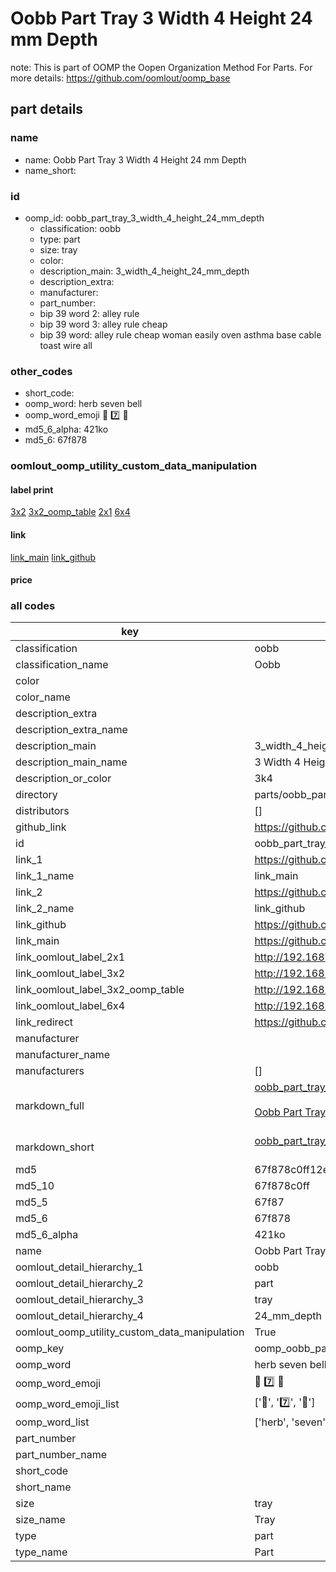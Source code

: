 # Oobb Part Tray 3 Width 4 Height 24 mm Depth  

note: This is part of OOMP the Oopen Organization Method For Parts. For more details: https://github.com/oomlout/oomp_base

##  part details
  







### name
* name: Oobb Part Tray 3 Width 4 Height 24 mm Depth
* name_short: 
### id
* oomp_id: oobb_part_tray_3_width_4_height_24_mm_depth
  * classification: oobb
  * type: part
  * size: tray
  * color: 
  * description_main: 3_width_4_height_24_mm_depth
  * description_extra: 
  * manufacturer: 
  * part_number: 
  * bip 39 word 2: alley rule
  * bip 39 word 3: alley rule cheap
  * bip 39 word: alley rule cheap woman easily oven asthma base cable toast wire all

### other_codes
* short_code: 
* oomp_word: herb seven bell
* oomp_word_emoji :herb: :seven: :bell:
* md5_6_alpha: 421ko
* md5_6: 67f878






### oomlout_oomp_utility_custom_data_manipulation
#### label print
[3x2](http://192.168.1.245:1112/?label=oomp%20421ko)
[3x2_oomp_table](http://192.168.1.108:1112/?label=oomp%20421ko)
[2x1](http://192.168.1.242:1112/?label=oomp%20421ko)
[6x4](http://192.168.1.55:1112/?label=oomp%20421ko)    

#### link

[link_main](https://github.com/oomlout/oomlout_oomp_version_1_messy/tree/main/parts/oobb_part_tray_3_width_4_height_24_mm_depth) [link_github](https://github.com/oomlout/oomlout_oomp_version_1_messy/tree/main/parts/oobb_part_tray_3_width_4_height_24_mm_depth)                             

#### price







### all codes 
| key | value |  
| --- | --- |  
| classification | oobb |  
| classification_name | Oobb |  
| color |  |  
| color_name |  |  
| description_extra |  |  
| description_extra_name |  |  
| description_main | 3_width_4_height_24_mm_depth |  
| description_main_name | 3 Width 4 Height 24 mm Depth |  
| description_or_color | 3k4 |  
| directory | parts/oobb_part_tray_3_width_4_height_24_mm_depth |  
| distributors | [] |  
| github_link | https://github.com/oomlout/oomlout_oomp_part_src/tree/main/parts/oobb_part_tray_3_width_4_height_24_mm_depth |  
| id | oobb_part_tray_3_width_4_height_24_mm_depth |  
| link_1 | https://github.com/oomlout/oomlout_oomp_version_1_messy/tree/main/parts/oobb_part_tray_3_width_4_height_24_mm_depth |  
| link_1_name | link_main |  
| link_2 | https://github.com/oomlout/oomlout_oomp_version_1_messy/tree/main/parts/oobb_part_tray_3_width_4_height_24_mm_depth |  
| link_2_name | link_github |  
| link_github | https://github.com/oomlout/oomlout_oomp_version_1_messy/tree/main/parts/oobb_part_tray_3_width_4_height_24_mm_depth |  
| link_main | https://github.com/oomlout/oomlout_oomp_version_1_messy/tree/main/parts/oobb_part_tray_3_width_4_height_24_mm_depth |  
| link_oomlout_label_2x1 | http://192.168.1.242:1112/?label=oomp%20421ko |  
| link_oomlout_label_3x2 | http://192.168.1.245:1112/?label=oomp%20421ko |  
| link_oomlout_label_3x2_oomp_table | http://192.168.1.108:1112/?label=oomp%20421ko |  
| link_oomlout_label_6x4 | http://192.168.1.55:1112/?label=oomp%20421ko |  
| link_redirect | https://github.com/oomlout/oomlout_oomp_version_1_messy/tree/main/parts/oobb_part_tray_3_width_4_height_24_mm_depth |  
| manufacturer |  |  
| manufacturer_name |  |  
| manufacturers | [] |  
| markdown_full | [oobb_part_tray_3_width_4_height_24_mm_depth](none)<br>[](none)<br>[Oobb Part Tray 3 Width 4 Height 24 Mm Depth](none)<br><br> |  
| markdown_short | [oobb_part_tray_3_width_4_height_24_mm_depth](none)<br><br> |  
| md5 | 67f878c0ff12e1c27722cfce4def4834 |  
| md5_10 | 67f878c0ff |  
| md5_5 | 67f87 |  
| md5_6 | 67f878 |  
| md5_6_alpha | 421ko |  
| name | Oobb Part Tray 3 Width 4 Height 24 mm Depth |  
| oomlout_detail_hierarchy_1 | oobb |  
| oomlout_detail_hierarchy_2 | part |  
| oomlout_detail_hierarchy_3 | tray |  
| oomlout_detail_hierarchy_4 | 24_mm_depth |  
| oomlout_oomp_utility_custom_data_manipulation | True |  
| oomp_key | oomp_oobb_part_tray_3_width_4_height_24_mm_depth |  
| oomp_word | herb seven bell |  
| oomp_word_emoji | :herb: :seven: :bell: |  
| oomp_word_emoji_list | [':herb:', ':seven:', ':bell:'] |  
| oomp_word_list | ['herb', 'seven', 'bell'] |  
| part_number |  |  
| part_number_name |  |  
| short_code |  |  
| short_name |  |  
| size | tray |  
| size_name | Tray |  
| type | part |  
| type_name | Part |  

